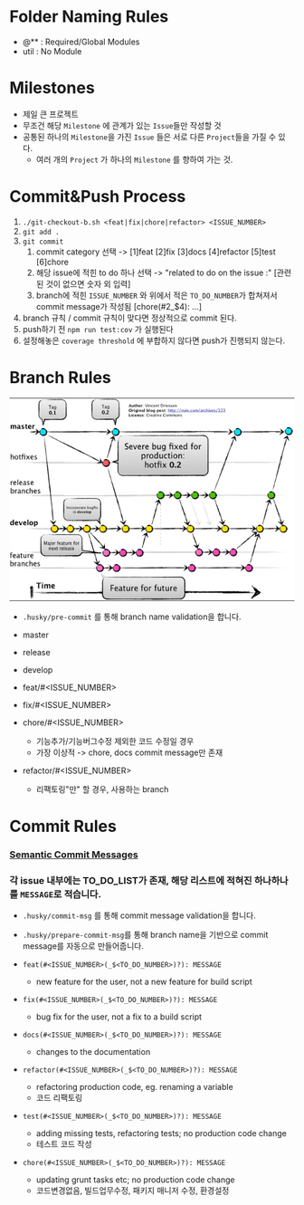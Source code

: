 # Folder Naming Rules

- @\*\* : Required/Global Modules
- util : No Module

# Milestones

- 제일 큰 프로젝트
- 무조건 해당 `Milestone` 에 관계가 있는 `Issue`들만 작성할 것
- 공통된 하나의 `Milestone`을 가진 `Issue` 들은 서로 다른 `Project`들을 가질 수 있다.
  - 여러 개의 `Project` 가 하나의 `Milestone` 를 향하여 가는 것.

# Commit&Push Process

1. `./git-checkout-b.sh <feat|fix|chore|refactor> <ISSUE_NUMBER>`
2. `git add .`
3. `git commit`
   1. commit category 선택 -> [1]feat [2]fix [3]docs [4]refactor [5]test [6]chore
   2. 해당 issue에 적힌 to do 하나 선택 -> "related to do on the issue :" [관련된 것이 없으면 숫자 외 입력]
   3. branch에 적힌 `ISSUE_NUMBER` 와 위에서 적은 `TO_DO_NUMBER`가 합쳐져서 commit message가 작성됨 [chore(#2_$4): ...]
4. branch 규칙 / commit 규칙이 맞다면 정상적으로 commit 된다.
5. push하기 전 `npm run test:cov` 가 실행된다
6. 설정해놓은 `coverage threshold` 에 부합하지 않다면 push가 진행되지 않는다.

# Branch Rules

![git-flow](./image/git-flow.png)

- `.husky/pre-commit` 를 통해 branch name validation을 합니다.

- master
- release
- develop
- feat/#<ISSUE_NUMBER>
- fix/#<ISSUE_NUMBER>
- chore/#<ISSUE_NUMBER>
  - 기능추가/기능버그수정 제외한 코드 수정일 경우
  - 가장 이상적 -> chore, docs commit message만 존재
- refactor/#<ISSUE_NUMBER>
  - 리팩토링"만" 할 경우, 사용하는 branch

# Commit Rules

### [Semantic Commit Messages](https://gist.github.com/joshbuchea/6f47e86d2510bce28f8e7f42ae84c716)

### 각 issue 내부에는 TO_DO_LIST가 존재, 해당 리스트에 적혀진 하나하나를 `MESSAGE`로 적습니다.

- `.husky/commit-msg` 를 통해 commit message validation을 합니다.
- `.husky/prepare-commit-msg`를 통해 branch name을 기반으로 commit message를 자동으로 만들어줍니다.

- `feat(#<ISSUE_NUMBER>(_$<TO_DO_NUMBER>)?): MESSAGE`
  - new feature for the user, not a new feature for build script
- `fix(#<ISSUE_NUMBER>(_$<TO_DO_NUMBER>)?): MESSAGE`
  - bug fix for the user, not a fix to a build script
- `docs(#<ISSUE_NUMBER>(_$<TO_DO_NUMBER>)?): MESSAGE`
  - changes to the documentation
- `refactor(#<ISSUE_NUMBER>(_$<TO_DO_NUMBER>)?): MESSAGE`
  - refactoring production code, eg. renaming a variable
  - 코드 리팩토링
- `test(#<ISSUE_NUMBER>(_$<TO_DO_NUMBER>)?): MESSAGE`
  - adding missing tests, refactoring tests; no production code change
  - 테스트 코드 작성
- `chore(#<ISSUE_NUMBER>(_$<TO_DO_NUMBER>)?): MESSAGE`
  - updating grunt tasks etc; no production code change
  - 코드변경없음, 빌드업무수정, 패키지 매니저 수정, 환경설정

